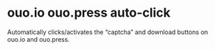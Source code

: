 # ouo.io ouo.press auto-click

Automatically clicks/activates the “captcha” and download buttons on ouo.io and ouo.press.
